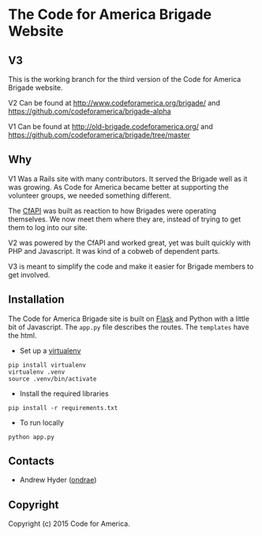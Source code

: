 # The Code for America Brigade Website

## V3

This is the working branch for the third version of the Code for America Brigade website. 

V2 Can be found at http://www.codeforamerica.org/brigade/ and https://github.com/codeforamerica/brigade-alpha

V1 Can be found at http://old-brigade.codeforamerica.org/ and https://github.com/codeforamerica/brigade/tree/master

## Why

V1 Was a Rails site with many contributors. It served the Brigade well as it was growing. As Code for America became better at supporting the  volunteer groups, we needed something different.

The [CfAPI](http://github.com/codeforamerica/cfapi) was built as reaction to how Brigades were operating themselves. We now meet them where they are, instead of trying to get them to log into our site.

V2 was powered by the CfAPI and worked great, yet was built quickly with PHP and Javascript. It was kind of a cobweb of dependent parts.

V3 is meant to simplify the code and make it easier for Brigade members to get involved.

## Installation

The Code for America Brigade site is built on [Flask](http://flask.pocoo.org/) and Python with a little bit of Javascript. The `app.py` file describes the routes. The `templates` have the html.

* Set up a [virtualenv](https://pypi.python.org/pypi/virtualenv)

```
pip install virtualenv
virtualenv .venv
source .venv/bin/activate
```

* Install the required libraries

```
pip install -r requirements.txt
```

* To run locally

```
python app.py
```

Contacts
--------

* Andrew Hyder ([ondrae](https://github.com/ondrae))

Copyright
---------

Copyright (c) 2015 Code for America.